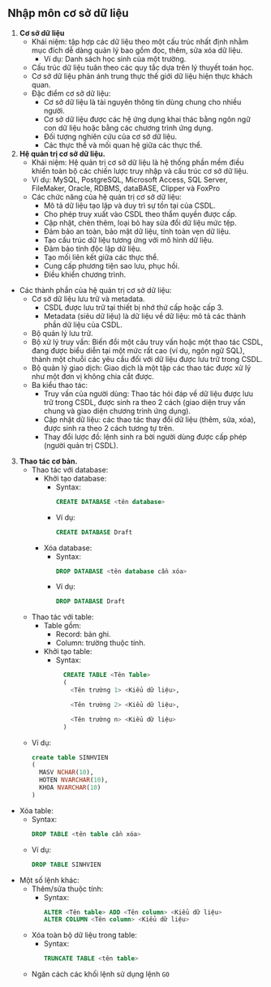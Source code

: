 ## Nhập môn cơ sở dữ liệu
1. **Cơ sở dữ liệu**
   - Khái niệm: tập hợp các dữ liệu theo một cấu trúc nhất định nhằm mục đích dễ dàng quản lý bao gồm đọc, thêm, sửa xóa dữ liệu.
       - Ví dụ: Danh sách học sinh của một trường.
   - Cấu trúc dữ liệu  tuân theo các quy tắc dựa trên lý thuyết toán học.
    - Cơ sở dữ liệu phản ánh trung thực thế giới dữ liệu hiện thực khách quan.
   - Đặc điểm cơ sở dữ liệu:
     - Cơ sở dữ liệu là tài nguyên thông tin dùng chung cho nhiều người.
     - Cơ sở dữ liệu được các hệ ứng dụng khai thác bằng ngôn ngữ con dữ liệu hoặc bằng các chương trình ứng dụng.
     - Đối tượng nghiên cứu của cơ sở dữ liệu.
     - Các thực thể và mối quan hệ giữa các thực thể.
2. **Hệ quản trị cơ sở dữ liệu.**
   - Khái niệm: Hệ quản trị cơ sở dữ liệu là hệ thống phần mềm điều khiển toàn bộ các chiến lược truy nhập và cấu trúc cơ sở dữ liệu.
   - Ví dụ: MySQL, PostgreSQL, Microsoft Access, SQL Server, FileMaker, Oracle, RDBMS, dataBASE, Clipper và FoxPro
   - Các chức năng của hệ quản trị cơ sở dữ liệu:
      - Mô tả dữ liệu tạo lập và duy trì sự tồn tại của CSDL.
      - Cho phép truy xuất vào CSDL theo thẩm quyền được cấp.
      - Cập nhật, chèn thêm, loại bỏ hay sửa đổi dữ liệu mức tệp.
      - Đảm bảo an toàn, bảo mật dữ liệu, tính toàn vẹn dữ liệu.
      - Tạo cấu trúc dữ liệu tương ứng với mô hình dữ liệu.
      - Đảm bảo tính độc lập dữ liệu.
      - Tạo mối liên kết giữa các thực thể.
      - Cung cấp phương tiện sao lưu, phục hồi.
      - Điều khiển chương trình.
  - Các thành phần của hệ quản trị cơ sở dữ liệu:
    - Cơ sở dữ liệu lưu trữ và metadata.
      - CSDL được lưu trữ tại thiết bị nhớ thứ cấp hoặc cấp 3.
      - Metadata (siêu dữ liệu) là dữ liệu về dữ liệu: mô tả các thành phần dữ liệu của CSDL.
    - Bộ quản lý lưu trữ.
    - Bộ xử lý truy vấn: Biến đổi một câu truy vấn hoặc một thao tác CSDL, đang được biểu diễn tại một mức rất cao (ví dụ, ngôn ngữ SQL), thành một chuỗi các yêu cầu đối với dữ liệu được lưu trữ trong CSDL.
    - Bộ quản lý giao dịch: Giao dịch là một tập các thao tác được xử lý như một đơn vị không chia cắt được.
    - Ba kiểu thao tác:
      - Truy vấn của người dùng: Thao tác hỏi đáp về dữ liệu được lưu trữ trong CSDL, được sinh ra theo 2 cách (giao diện truy vấn chung và giao diện chương trình ứng dụng).
      - Cập nhật dữ liệu: các thao tác thay đổi dữ liệu (thêm, sửa, xóa), được sinh ra theo 2 cách tương tự trên.
      - Thay đổi lược đồ: lệnh sinh ra bời người dùng được cấp phép (người quản trị CSDL).
3. **Thao tác cơ bản.**
   - Thao tác với database:
       - Khởi tạo database:
         - Syntax: 
           ```Sql
           CREATE DATABASE <tên database>
           ```
         - Ví dụ:
           ``` Sql
           CREATE DATABASE Draft
           ```
       - Xóa database:
         - Syntax: 
           ``` Sql
           DROP DATABASE <tên database cần xóa>
           ```
         - Ví dụ:
           ``` Sql
           DROP DATABASE Draft
           ```
   - Thao tác với table:
     - Table gồm:
       - Record: bản ghi.
       - Column: trường thuộc tính.
     - Khởi tạo table:
       - Syntax:
          ``` Sql
            CREATE TABLE <Tên Table>
            (
              <Tên trường 1> <Kiểu dữ liệu>,

              <Tên trường 2> <Kiểu dữ liệu>,

              <Tên trường n> <Kiểu dữ liệu>
            )
          ```
    - Ví dụ:
      ``` Sql
      create table SINHVIEN
      (
        MASV NCHAR(10),
        HOTEN NVARCHAR(10),
        KHOA NVARCHAR(10)
      )
      ```
  - Xóa table:
    - Syntax:
      ```Sql
      DROP TABLE <tên table cần xóa>
      ```
    - Ví dụ:
      ```Sql
      DROP TABLE SINHVIEN
      ```
  - Một số lệnh khác:
    - Thêm/sửa thuộc tính:
      - Syntax:
        ```Sql
        ALTER <Tên table> ADD <Tên column> <Kiểu dữ liệu>
        ALTER COLUMN <Tên column> <Kiểu dữ liệu>
        ```
    - Xóa toàn bộ dữ liệu trong table:
      - Syntax:
        ```Sql
        TRUNCATE TABLE <tên table>
        ```
    - Ngăn cách các khối lệnh sử dụng lệnh `GO` 
    

